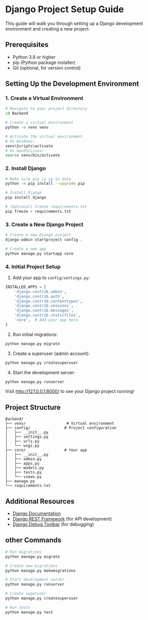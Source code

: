 # Django Project Setup Guide

This guide will walk you through setting up a Django development environment and creating a new project.

## Prerequisites

- Python 3.8 or higher
- pip (Python package installer)
- Git (optional, for version control)

## Setting Up the Development Environment

### 1. Create a Virtual Environment

```bash
# Navigate to your project directory
cd Backend

# Create a virtual environment
python -m venv venv

# Activate the virtual environment
# On Windows:
venv\Scripts\activate
# On macOS/Linux:
source venv/bin/activate
```

### 2. Install Django

```bash
# Make sure pip is up to date
python -m pip install --upgrade pip

# Install Django
pip install django

# (Optional) Create requirements.txt
pip freeze > requirements.txt
```

### 3. Create a New Django Project

```bash
# Create a new Django project
django-admin startproject config .

# Create a new app
python manage.py startapp core
```

### 4. Initial Project Setup

1. Add your app to `config/settings.py`:
```python
INSTALLED_APPS = [
    'django.contrib.admin',
    'django.contrib.auth',
    'django.contrib.contenttypes',
    'django.contrib.sessions',
    'django.contrib.messages',
    'django.contrib.staticfiles',
    'core',  # Add your app here
]
```

2. Run initial migrations:
```bash
python manage.py migrate
```

3. Create a superuser (admin account):
```bash
python manage.py createsuperuser
```

4. Start the development server:
```bash
python manage.py runserver
```

Visit http://127.0.0.1:8000/ to see your Django project running!

## Project Structure

```
Backend/
├── venv/                  # Virtual environment
├── config/               # Project configuration
│   ├── __init__.py
│   ├── settings.py
│   ├── urls.py
│   └── wsgi.py
├── core/                 # Your app
│   ├── __init__.py
│   ├── admin.py
│   ├── apps.py
│   ├── models.py
│   ├── tests.py
│   └── views.py
├── manage.py
└── requirements.txt
```

## Additional Resources

- [Django Documentation](https://docs.djangoproject.com/)
- [Django REST Framework](https://www.django-rest-framework.org/) (for API development)
- [Django Debug Toolbar](https://django-debug-toolbar.readthedocs.io/) (for debugging)

## other Commands

```bash
# Run migrations
python manage.py migrate

# Create new migrations
python manage.py makemigrations

# Start development server
python manage.py runserver

# Create superuser
python manage.py createsuperuser

# Run tests
python manage.py test
```
